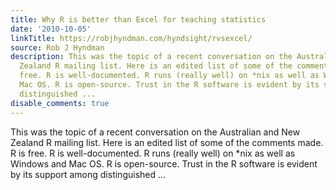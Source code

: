 ```yaml
---
title: Why R is better than Excel for teaching statistics
date: '2010-10-05'
linkTitle: https://robjhyndman.com/hyndsight/rvsexcel/
source: Rob J Hyndman
description: This was the topic of a recent conversation on the Australian and New
  Zealand R mailing list. Here is an edited list of some of the comments made. R is
  free. R is well-documented. R runs (really well) on *nix as well as Windows and
  Mac OS. R is open-source. Trust in the R software is evident by its support among
  distinguished ...
disable_comments: true
---
```

This was the topic of a recent conversation on the Australian and New Zealand R mailing list. Here is an edited list of some of the comments made. R is free. R is well-documented. R runs (really well) on *nix as well as Windows and Mac OS. R is open-source. Trust in the R software is evident by its support among distinguished ...